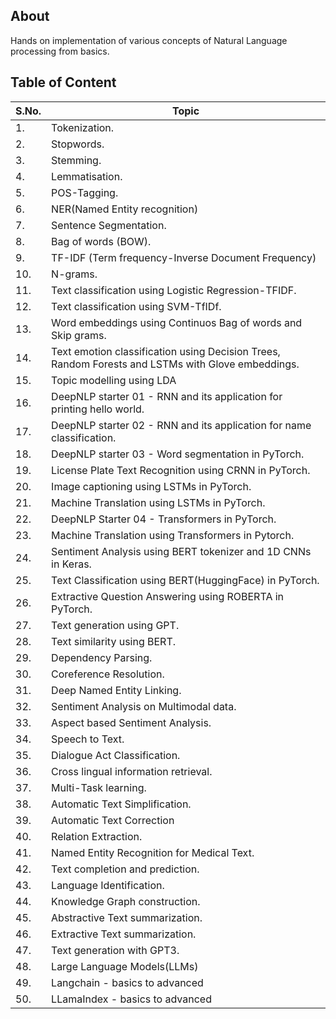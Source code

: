 ## About

Hands on implementation of various concepts of Natural Language processing from basics.

## Table of Content

| S.No. | Topic |
| ----- | ----- |
| 1. | Tokenization. |
| 2. | Stopwords. |
| 3. | Stemming. |
| 4. | Lemmatisation. |
| 5. | POS-Tagging. |
| 6. | NER(Named Entity recognition) |
| 7. | Sentence Segmentation. |
| 8. | Bag of words (BOW). |
| 9. | TF-IDF (Term frequency-Inverse Document Frequency) |
| 10. | N-grams. |
| 11. | Text classification using Logistic Regression-TFIDF. |
| 12. | Text classification using SVM-TfIDf. |
| 13. | Word embeddings using Continuos Bag of words and Skip grams. |
| 14. | Text emotion classification using Decision Trees, Random Forests and LSTMs with Glove embeddings. |
| 15. | Topic modelling using LDA |
| 16. | DeepNLP starter 01 - RNN and its application for printing hello world. |
| 17. | DeepNLP starter 02 - RNN and its application for name classification. |
| 18. | DeepNLP starter 03 - Word segmentation in PyTorch. |
| 19. | License Plate Text Recognition using CRNN in PyTorch. |
| 20. | Image captioning using LSTMs in PyTorch. |
| 21. | Machine Translation using LSTMs in PyTorch. |
| 22. | DeepNLP Starter 04 - Transformers in PyTorch. |
| 23. | Machine Translation using Transformers in Pytorch. |
| 24. | Sentiment Analysis using BERT tokenizer and 1D CNNs in Keras. |
| 25. | Text Classification using BERT(HuggingFace) in PyTorch. |
| 26. | Extractive Question Answering using ROBERTA in PyTorch. |
| 27. | Text generation using GPT. |
| 28. | Text similarity using BERT. |
| 29. | Dependency Parsing. |
| 30. | Coreference Resolution. |
| 31. | Deep Named Entity Linking. |
| 32. | Sentiment Analysis on Multimodal data. |
| 33. | Aspect based Sentiment Analysis. |
| 34. | Speech to Text. |
| 35. | Dialogue Act Classification. |
| 36. | Cross lingual information retrieval. |
| 37. | Multi-Task learning. |
| 38. | Automatic Text Simplification. |
| 39. | Automatic Text Correction |
| 40. | Relation Extraction. |
| 41. | Named Entity Recognition for Medical Text. |
| 42. | Text completion and prediction. |
| 43. | Language Identification. |
| 44. | Knowledge Graph construction. |
| 45. | Abstractive Text summarization. |
| 46. | Extractive Text summarization. |
| 47. | Text generation with GPT3. |
| 48. | Large Language Models(LLMs) |
| 49. | Langchain - basics to advanced |
| 50. | LLamaIndex - basics to advanced |


